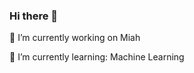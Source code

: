 ### Hi there 👋


🔭 I’m currently working on Miah

🌱 I’m currently learning: Machine Learning

<!--
**SegisAlonso/SegisAlonso** is a ✨ _special_ ✨ repository because its `README.md` (this file) appears on your GitHub profile.

Here are some ideas to get you started:

🔭 I’m currently working on Miah
🌱 I’m currently learning: Machine Learning
- 👯 I’m looking to collaborate on ...
- 🤔 I’m looking for help with ...
- 💬 Ask me about ...
- 📫 How to reach me: ...
- 😄 Pronouns: ...
- ⚡ Fun fact: ...
-->
